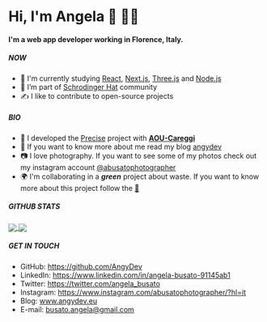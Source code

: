 # Hi, I'm Angela :wave: :woman_technologist:

#### I'm a web app developer working in Florence, Italy.

##### NOW 

- 🌱 I'm currently studying [React](https://reactjs.org/), [Next.js](https://nextjs.org/), [Three.js](https://threejs.org/) and [Node.js](https://nodejs.org/en)
- 👯 I’m part of [Schrodinger Hat](https://www.schrodinger-hat.it/) community
- :writing_hand: I like to contribute to open-source projects

##### BIO

- 🔭 I developed the [Precise](https://github.com/AngyDev/custom-3D) project with [**AOU-Careggi**](https://www.aou-careggi.toscana.it/internet/index.php?lang=it)
- 📓 If you want to know more about me read my blog [angydev](www.angydev.eu)
- :camera: I love photography. If you want to see some of my photos check out my instagram account [@abusatophotographer](https://www.instagram.com/abusatophotographer/)
- :earth_africa: I'm collaborating in a ***green*** project about waste. If you want to know more about this project follow the [:banana:](https://www.instagram.com/flashtrash__/)

##### GITHUB STATS
<a href="https://github.com/anuraghazra/github-readme-stats">
  <img align="center" src="https://github-readme-stats.vercel.app/api?username=AngyDev&show_icons=true&hide_rank=true&include_all_commits=true&hide_border=true&hide_title=true" />
</a>

<a href="https://github.com/anuraghazra/github-readme-stats">
  <img align="center" src="https://github-readme-stats.vercel.app/api/top-langs/?username=AngyDev&hide_progress=true&&include_all_commits=true&hide_border=true" />
</a>


##### GET IN TOUCH

- GitHub: https://github.com/AngyDev
- LinkedIn: https://www.linkedin.com/in/angela-busato-91145ab1
- Twitter: https://twitter.com/angela_busato
- Instagram: https://www.instagram.com/abusatophotographer/?hl=it
- Blog: www.angydev.eu
- E-mail: busato.angela@gmail.com
